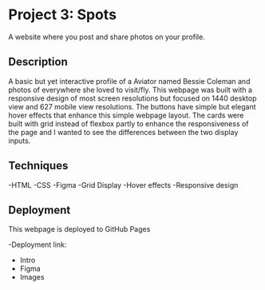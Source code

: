 # Project 3: Spots

A website where you post and share photos on your profile. 

## Description

A basic but yet interactive profile of a Aviator named Bessie Coleman and photos of everywhere she loved to visit/fly. This webpage was built with a responsive design of most screen resolutions but focused on 1440 desktop view and 627 mobile view resolutions. The buttons have simple but elegant hover effects that enhance this simple webpage layout. The cards were built with grid instead of flexbox partly to enhance the responsiveness of the page and I wanted to see the differences between the two display inputs. 

## Techniques

-HTML
-CSS
-Figma
-Grid Display
-Hover effects 
-Responsive design

## Deployment

This webpage is deployed to GitHub Pages

-Deployment link:

* Intro  
* Figma  
* Images  
  
